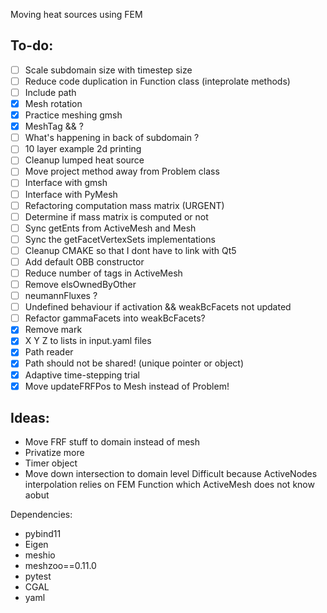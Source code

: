 Moving heat sources using FEM

To-do:
------
- [ ] Scale subdomain size with timestep size
- [ ] Reduce code duplication in Function class (inteprolate methods)
- [ ] Include path
- [x] Mesh rotation
- [x] Practice meshing gmsh
- [x] MeshTag && ?
- [ ] What's happening in back of subdomain ?
- [ ] 10 layer example 2d printing
- [ ] Cleanup lumped heat source
- [ ] Move project method away from Problem class
- [ ] Interface with gmsh
- [ ] Interface with PyMesh
- [ ] Refactoring computation mass matrix (URGENT)
- [ ] Determine if mass matrix is computed or not
- [ ] Sync getEnts from ActiveMesh and Mesh
- [ ] Sync the getFacetVertexSets implementations
- [ ] Cleanup CMAKE so that I dont have to link with Qt5
- [ ] Add default OBB constructor
- [ ] Reduce number of tags in ActiveMesh
- [ ] Remove elsOwnedByOther
- [ ] neumannFluxes ?
- [ ] Undefined behaviour if activation && weakBcFacets not updated
- [ ] Refactor gammaFacets into weakBcFacets?
- [x] Remove mark
- [x] X Y Z to lists in input.yaml files
- [x] Path reader
- [x] Path should not be shared! (unique pointer or object)
- [x] Adaptive time-stepping trial
- [x] Move updateFRFPos to Mesh instead of Problem!

Ideas:
------
- Move FRF stuff to domain instead of mesh
- Privatize more
- Timer object
- Move down intersection to domain level
Difficult because ActiveNodes interpolation relies on
FEM Function which ActiveMesh does not know aobut

Dependencies:

- pybind11
- Eigen
- meshio
- meshzoo==0.11.0
- pytest
- CGAL
- yaml

